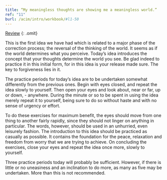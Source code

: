 ```yaml
---
title: “My meaningless thoughts are showing me a meaningless world.”
ref: "11"
burl: /acim/intro/workbook/#l1-50
---
```


<a class="hide-review" href="/t/acim/workbook/l053/#l011">Review</a>
{: .omit}

This is the first idea we have had which is related to a major phase of
the correction process; the reversal of the thinking of the world. It
seems as if the world determines what you perceive. Today’s idea
introduces the concept that your thoughts determine the world you see.
Be glad indeed to practice it in this initial form, for in this idea is
your release made sure. The key to forgiveness lies in it.

The practice periods for today’s idea are to be undertaken somewhat
differently from the previous ones. Begin with eyes closed, and repeat
the idea slowly to yourself. Then open your eyes and look about, near or
far, up or down, - anywhere. During the minute or so to be spent in
using the idea merely repeat it to yourself, being sure to do so without
haste and with no sense of urgency or effort.

To do these exercises for maximum benefit, the eyes should move from one
thing to another fairly rapidly, since they should not linger on
anything in particular. The words, however, should be used in an
unhurried, even leisurely fashion. The introduction to this idea should
be practiced as casually as possible. It contains the foundation for the
peace, relaxation and freedom from worry that we are trying to achieve.
On concluding the exercises, close your eyes and repeat the idea once
more, slowly to yourself.

Three practice periods today will probably be sufficient. However, if
there is little or no uneasiness and an inclination to do more, as many
as five may be undertaken. More than this is not recommended.

